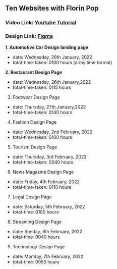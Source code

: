 ## Ten Websites with Florin Pop
### Video Link: [Youtube Tutorial](https://youtu.be/Rz-rey4Q1bw)
### Design Link: [Figma](https://www.figma.com/file/QmyHjqAZ49tuncZq1kDhK7/10-Website-Designs-in-1-hour---Design-Challenge?node-id=1%3A37)

**1. Automotive Car Design landing page**
- date: Wednesday, 26th January, 2022
- total-time-taken: 0100 hours (army time format)

**2. Restaurant Design Page**
- date: Wednesday, 26th January,2022
- total-time-taken: 0115 hours

3. Footwear Design Page
- date: Thursday, 27th January,2022
- total-time-taken: 0140 hours

4. Fashion Design Page
- date: Wednesday, 2nd February, 2022
- total-time-taken: 0100 hours

5. Tourism Design Page
- date: Thursday, 3rd February, 2022
- total-time-taken: 0040 hours

6. News Magazine Design Page
- date: Friday, 4th February, 2022
- total-time-taken: 0110 hours

7. Legal Design Page
- date: Saturday, 5th February, 2022
- total-time: 0100 hours

8. Streaming Design Page
- date: Sunday, 6th February, 2022
- total-time: 0040 hours

9. Technology Design Page
- date: Monday, 7th February, 2022
- total-time: 0050 hours
